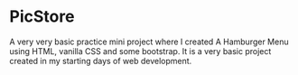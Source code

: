 # PicStore

A very very basic practice mini project where I created A Hamburger Menu using HTML, vanilla CSS and some bootstrap.
It is a very basic project created in my starting days of web development.
